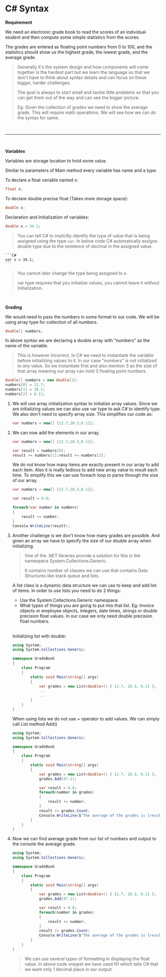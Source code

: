 # C# Syntax

**Requirement**

We need an electronic grade book to read the scores of an individual student and then compute some simple statistics from the scores.

The grades are entered as floating point numbers from 0 to 100, and the statistics should show us the highest grade, the lowest grade, and the average grade.

> Generally it's the system design and how components will come together is the hardest part but we learn the language so that we don't have to think about syntax details and can focus on these bigger, harder challenges.
>
> The goal is always to start small and tackle little problems so that you can get them out of the way and can see the bigger picture.
>
> Eg: Given the collection of grades we need to show the average grade. This will require math operations. We will see how we can do the syntax for same.

<br>

---

<br>

**Variables**

Variables are storage location to hold some value.

Similar to parameters of Main method every variable has name and a type.

To declare a float variable named x:

```c#
float x;
```

To declare double precise float (Takes more storage space):

```C#
double x;
```

Declaration and Initialization of variables:

```C#
double x = 34.1;
```

> You can tell C# to implcitly identify the type of value that is being assigned using the type `var`. In below code C# automatically assigns double type due to the existence of decimal in the assigned value.

    ```C#
    var x = 34.1;
    ```

> You cannot later change the type being assigned to x.
>
> var type requires that you initialize values, you cannot leave it without initialization.

<br>

**Grading**

We would need to pass the numbers in some format to our code. We will be using array type for collection of all numbers.

```C#
double[] numbers;
```

In above syntax we are declaring a double array with "numbers" as the name of the variable.

> This is however incorrect. In C# we need to instantiate the variable before initializing values to it. In our case "numbers" is not initialized to any value. So we instantiate first and also mention 3 as the size of that array meaning our array can hold 3 floating point numbers.

```C#
double[] numbers = new double[3];
numbers[0] = 12.7;
numbers[1] = 10.3;
numbers[2] = 6.11;
```

1. We will use array initialization syntax to initialize array values. Since we are initializing values we can also use var type to ask C# to identify type.
   We also don't need to specify array size. This simplifies our code as:

   ```C#
   var numbers = new[] {12.7,10.3,6.11};
   ```

2. We can now add the elements in our array.

   ```C#
   var numbers = new[] {12.7,10.3,6.11};

   var result = numbers[0];
   result += numbers[1];result += numbers[2];
   ```

   We do not know how many items are exactly present in our array to add each item. Also it is really tedious to add new array value to result each time. To simplify this we can use foreach loop to parse through the size of our array.

   ```C#
   var numbers = new[] {12.7,10.3,6.11};

   var result = 0.0;

   foreach(var number in numbers)
   {
       result += number;
   }
   Console.WriteLine(result);
   ```

3. Another challenge is we don't know how many grades are possible. And given an array we have to specify the size of our double array when initializing.

   > One of the .NET libraries provide a solution for this in the namespace System.Collections.Generic.
   >
   > It contains number of classes we can use that contains Data Structures like stack queue and lists.

   A list class is a dynamic data structure we can use to keep and add list of items. In order to use lists you need to do 2 things:

   - Use the System.Collections.Generic namespace.
   - What types of things you are going to put into that list. Eg: Invoice objects or employee objects, integers, date times, strings or double precision float values. In our case we only need double precision float numbers.

    <br>

   Initializing list with double:

   ```C#
   using System;
   using System.Collections.Generic;

   namespace GradeBook
   {
       class Program
       {
           static void Main(string[] args)
           {
               var grades = new List<double>() { 12.7, 10.3, 6.11 };
               ...
               ...
           }
       }
   }
   ```

   When using lists we do not use + operator to add values. We can simply call List method Add()

   ```C#
   using System;
   using System.Collections.Generic;

   namespace GradeBook
   {
       class Program
       {
           static void Main(string[] args)
           {
               var grades = new List<double>() { 12.7, 10.3, 6.11 };
               grades.Add(47.1);

               var result = 0.0;
               foreach(number in grades)
               {
                   result += number;
               }
               result /= grades.Count;
               Console.WriteLine($"The average of the grades is {result}");
           }
       }
   }

   ```

4. Now we can find average grade from our list of numbers and output to the console the average grade.

   ```C#
   using System;
   using System.Collections.Generic;

   namespace GradeBook
   {
       class Program
       {
           static void Main(string[] args)
           {
               var grades = new List<double>() { 12.7, 10.3, 6.11 };
               grades.Add(47.1);

               var result = 0.0;
               foreach(number in grades)
               {
                   result += number;
               }
               result /= grades.Count;
               Console.WriteLine($"The average of the grades is {result:N1}");
           }
       }
   }
   ```

   > We can use several types of formatting in displaying the float value. In above code snippet we have used N1 which tells C# that we want only 1 decimal place in our output.
